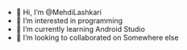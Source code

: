 - 👋 Hi, I’m @MehdiLashkari
- 👀 I’m interested in programming
- 🌱 I’m currently learning Android Studio
- 💞️ I’m looking to collaborated on Somewhere else

<!---
MehdiLashkari/MehdiLashkari is a ✨ special ✨ repository because its `README.md` (this file) appears on your GitHub profile.
You can click the Preview link to take a look at your changes.
--->
